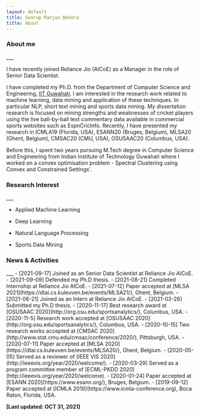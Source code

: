 ```yaml
---
layout: default
title: Swarup Ranjan Behera
title: About
---
```


<p><h3>About me</h3></p>
___

I have recently joined Reliance Jio (AICoE) as a Manager in the role of Senior Data Scientist. 

I have completed my Ph.D. from the Department of Computer Science and Engineering, [IIT Guwahati](https://www.iitg.ac.in/). I am interested in the research work related to machine learning, data mining and application of these techniques. In particular NLP, short text mining and sports data mining. My dissertation research is focused on mining strengths and weaknesses of cricket players using the live ball-by-ball text commentary data available in commercial sports websites such as EspnCricInfo. Recently, I have presented my research in ICMLA19 (Florida, USA), ESANN20 (Bruges, Belgium), MLSA20 (Ghent, Belgium), CMSAC20 (CMU, USA), OSUSAAC20 (Columbus, USA).

Before this, I spent two years pursuing M.Tech degree in Computer Science and Engineering from Indian Institute of Technology Guwahati where I worked on a convex optimisation problem - Spectral Clustering using Convex and Constrained Settings'.

<p><h3>Research Interest</h3></p>
___

* Applied Machine Learning
+ Deep Learning
* Natural Language Processing
+ Sports Data Mining

<p><h3>News & Activities</h3></p>
___
- [2021-09-17] Joined as an Senior Data Scientist at Reliance Jio AICoE.
- [2021-09-09] Defended my Ph.D thesis.
- [2021-08-21] Completed Internship at Reliance Jio AICoE.
- [2021-07-12] Paper accepted at [MLSA 2021](https://dtai.cs.kuleuven.be/events/MLSA21/), Ghent, Belgium.
- [2021-06-21] Joined as an Intern at Reliance Jio AICoE.
- [2021-03-26] Submitted my Ph.D thesis.
- [2020-11-17]  Best research award at [OSUSAAC 2020](http://org.osu.edu/sportsanalytics/), Columbus, USA.
- [2020-11-5]  Research work accepted at [OSUSAAC 2020](http://org.osu.edu/sportsanalytics/), Columbus, USA.
- [2020-10-15]  Two research works accepted at [CMSAC 2020](http://www.stat.cmu.edu/cmsac/conference/2020/), Pittsburgh, USA.
- [2020-07-11]  Paper accepted at [MLSA 2020](https://dtai.cs.kuleuven.be/events/MLSA20/), Ghent, Belgium.
- [2020-05-05]  Served as a reviewer of [IEEE VIS 2020](http://ieeevis.org/year/2020/welcome/).
- [2020-03-29]  Served as a program committee member of [ECML-PKDD 2020](http://ieeevis.org/year/2020/welcome).
- [2020-01-24]  Paper accepted at [ESANN 2020](https://www.esann.org/), Bruges, Belgium.
- [2019-09-12]  Paper accepted at [ICMLA 2019](https://www.icmla-conference.org), Boca Raton, Florida, USA.

**[Last updated: OCT 31, 2021]**
